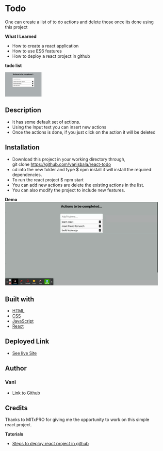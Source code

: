 # Todo
  One can create a list of to do actions and delete those once its done using this project

**What I Learned**
- How to create a react application
- How to use ES6 features
- How to deploy a react project in github

**todo list**

<img src="./src/media/todo.jpg" width="120" height="80">

## Description
- It has some default set of actions.
- Using the Input text you can insert new actions
- Once the actions is done, if you just click on the action it will be deleted


## Installation
- Download this project in your working directory through, \
git clone https://github.com/vanisbala/react-todo
- cd into the new folder and type
$ npm install
it will install the required dependencies.
- To run the react project
$ npm start
- You can add new actions are delete the existing actions in the list.
- You can also modify the project to include new features.

**Demo**
![todo-list](./src/media/Todo.gif)

## Built with
- [HTML](https://developer.mozilla.org/en-US/docs/Web/HTML)
- [CSS](https://developer.mozilla.org/en-US/docs/Web/CSS)
- [JavaScript](https://developer.mozilla.org/en-US/docs/Web/Javascript)
- [React](https://reactjs.org/)

## Deployed Link
- [See live Site](https://vanisbala.github.io/react-todo/)


## Author
### Vani 
- [Link to Github](https://github.com/vanisbala)

## Credits
Thanks to MITxPRO for giving me the opportunity to work on this simple react project.

**Tutorials**
- [Steps to deploy react project in github](https://medium.com/mobile-web-dev/how-to-build-and-deploy-a-react-app-to-github-pages-in-less-than-5-minutes-d6c4ffd30f14)


